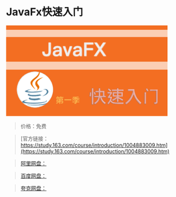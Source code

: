 # JavaFx快速入门

![img](../../../assets/study163/free/2ECFFCA0076F9BBF645833CE8B69518E.png)

> 价格：免费

> [官方链接：https://study.163.com/course/introduction/1004883009.htm](https://study.163.com/course/introduction/1004883009.htm)

> [阿里网盘：]()

> [百度网盘：]()

> [夸克网盘：]()
